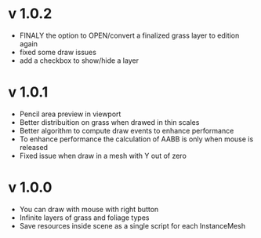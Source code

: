 # v 1.0.2

* FINALY the option to OPEN/convert a finalized grass layer to edition again
* fixed some draw issues
* add a checkbox to show/hide a layer

# v 1.0.1

* Pencil area preview in viewport
* Better distribuition on grass when drawed in thin scales
* Better algorithm to compute draw events to enhance performance
* To enhance performance the calculation of AABB is only when mouse is released
* Fixed issue when draw in a mesh with Y out of zero

# v 1.0.0

* You can draw with mouse with right button
* Infinite layers of grass and foliage types
* Save resources inside scene as a single script for each InstanceMesh

